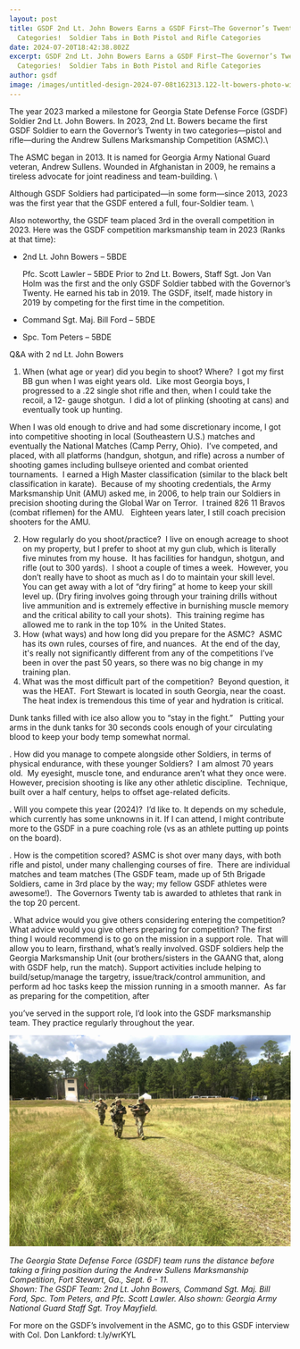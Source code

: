 ```yaml
---
layout: post
title: GSDF 2nd Lt. John Bowers Earns a GSDF First–The Governor’s Twenty in 2
  Categories!  Soldier Tabs in Both Pistol and Rifle Categories
date: 2024-07-20T18:42:38.802Z
excerpt: GSDF 2nd Lt. John Bowers Earns a GSDF First–The Governor’s Twenty in 2
  Categories!  Soldier Tabs in Both Pistol and Rifle Categories
author: gsdf
image: /images/untitled-design-2024-07-08t162313.122-lt-bowers-photo-with-col-lankford.png
---
```

The year 2023 marked a milestone for Georgia State Defense Force (GSDF) Soldier 2nd Lt.
John Bowers. In 2023, 2nd Lt. Bowers became the first GSDF Soldier to earn the
Governor’s Twenty in two categories—pistol and rifle—during the Andrew Sullens
Marksmanship Competition (ASMC).\

The ASMC began in 2013. It is named for Georgia Army National Guard veteran, Andrew
Sullens. Wounded in Afghanistan in 2009, he remains a tireless advocate for joint
readiness and team-building. \

Although GSDF Soldiers had participated—in some form—since 2013, 2023 was the first
year that the GSDF entered a full, four-Soldier team. \

Also noteworthy, the GSDF team placed 3rd in the overall competition in 2023. Here was
the GSDF competition marksmanship team in 2023 (Ranks at that time): 

* 2nd Lt. John Bowers – 5BDE

  Pfc. Scott Lawler – 5BDE
  Prior to 2nd Lt. Bowers, Staff Sgt. Jon Van Holm was the first and the only GSDF Soldier
  tabbed with the Governor’s Twenty. He earned his tab in 2019. The GSDF, itself, made
  history in 2019 by competing for the first time in the competition.
* Command Sgt. Maj. Bill Ford – 5BDE
* Spc. Tom Peters – 5BDE 

Q&A with 2 nd Lt. John Bowers

1. When (what age or year) did you begin to shoot? Where? 
   I got my first BB gun when I was eight years old.  Like most Georgia boys, I
   progressed to a .22 single shot rifle and then, when I could take the recoil, a 12-
   gauge shotgun.  I did a lot of plinking (shooting at cans) and eventually took up
   hunting. 

When I was old enough to drive and had some discretionary income, I got into
competitive shooting in local (Southeastern U.S.) matches and eventually the
National Matches (Camp Perry, Ohio).  I’ve competed, and placed, with all
platforms (handgun, shotgun, and rifle) across a number of shooting games
including bullseye oriented and combat oriented tournaments.  I earned a High
Master classification (similar to the black belt classification in karate).  Because of
my shooting credentials, the Army Marksmanship Unit (AMU) asked me, in 2006,
to help train our Soldiers in precision shooting during the Global War on Terror.  I
trained 826 11 Bravos (combat riflemen) for the AMU.   Eighteen years later, I still
coach precision shooters for the AMU.

2. How regularly do you shoot/practice? 
   I live on enough acreage to shoot on my property, but I prefer to shoot at my gun
   club, which is literally five minutes from my house.  It has facilities for handgun,
   shotgun, and rifle (out to 300 yards).  I shoot a couple of times a week.  However,
   you don’t really have to shoot as much as I do to maintain your skill level.  You can
   get away with a lot of “dry firing” at home to keep your skill level up. (Dry firing
   involves going through your training drills without live ammunition and is
   extremely effective in burnishing muscle memory and the critical ability to call
   your shots).  This training regime has allowed me to rank in the top 10%  in the
   United States.
3. How (what ways) and how long did you prepare for the ASMC? 
   ASMC has its own rules, courses of fire, and nuances.  At the end of the day, it&#39;s
   really not significantly different from any of the competitions I’ve been in over the
   past 50 years, so there was no big change in my training plan.
4. What was the most difficult part of the competition? 
   Beyond question, it was the HEAT.  Fort Stewart is located in south Georgia, near
   the coast. The heat index is tremendous this time of year and hydration is critical. 

Dunk tanks filled with ice also allow you to “stay in the fight.”   Putting your arms
in the dunk tanks for 30 seconds cools enough of your circulating blood to keep
your body temp somewhat normal.

. How did you manage to compete alongside other Soldiers, in terms of
physical endurance, with these younger Soldiers? 
I am almost 70 years old.  My eyesight, muscle tone, and endurance aren’t what
they once were.  However, precision shooting is like any other athletic discipline. 
Technique, built over a half century, helps to offset age-related deficits.  

. Will you compete this year (2024)? 
I’d like to. It depends on my schedule, which currently has some unknowns in it. If
I can attend, I might contribute more to the GSDF in a pure coaching role (vs as an
athlete putting up points on the board).

. How is the competition scored?
ASMC is shot over many days, with both rifle and pistol, under many challenging
courses of fire.  There are individual matches and team matches (The GSDF team,
made up of 5th Brigade Soldiers, came in 3rd place by the way; my fellow GSDF
athletes were awesome!).  The Governors Twenty tab is awarded to athletes that
rank in the top 20 percent.

. What advice would you give others considering entering the competition?
What advice would you give others preparing for competition? The first thing
I would recommend is to go on the mission in a support role.  That will allow you to
learn, firsthand, what’s really involved. GSDF soldiers help the Georgia
Marksmanship Unit (our brothers/sisters in the GAANG that, along with GSDF help,
run the match). Support activities include helping to build/setup/manage the
targetry, issue/track/control ammunition, and perform ad hoc tasks keep the
mission running in a smooth manner.  As far as preparing for the competition, after

you’ve served in the support role, I’d look into the GSDF marksmanship team. They
practice regularly throughout the year.

![](/images/378860839_703895998448586_2949252924073931479_n-1-_team-photo-asmc-1-.jpg)

*The Georgia State Defense Force (GSDF) team runs the distance before taking a firing position during the Andrew Sullens Marksmanship Competition, Fort Stewart, Ga., Sept. 6 - 11.*\
*Shown: The GSDF Team: 2nd Lt. John Bowers, Command Sgt. Maj. Bill Ford, Spc. Tom Peters, and Pfc. Scott Lawler. Also shown: Georgia Army National Guard Staff Sgt. Troy Mayfield.*


For more on the GSDF’s involvement in the ASMC, go to this GSDF interview with Col.
Don Lankford: t.ly/wrKYL